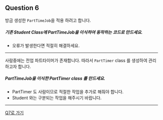 ## Question 6

방금 생성한 <code>PartTimeJob</code>을 적용 하려고 합니다.
##### 기존 Student Class에 PartTimeJob을 이식하여 동작하는 코드로 만드세요.
- 오류가 발생한다면 적절히 해결하세요.
* * *

사람중에는 전업 파트타이머가 존재합니다.
따라서 <code>PartTimer</code> class 를 생성하여 관리하고자 합니다.
##### PartTimeJob을 이식한 PartTimer class 를 만드세요.
- PartTimer 도 사람이므로 적절한 작업을 추가로 해줘야 합니다.
- Student 와는 구분되는 작업을 해주시기 바랍니다.

* * *

[Q7로 가기](Q7.md)